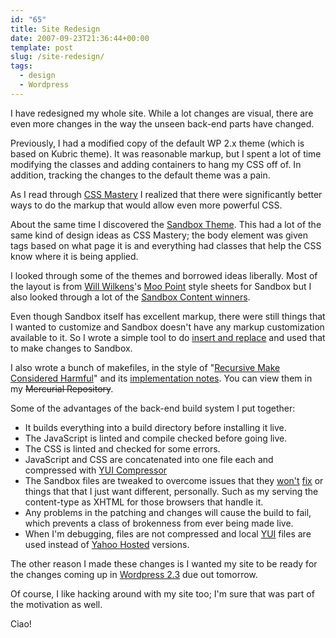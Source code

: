 ```yaml
---
id: "65"
title: Site Redesign
date: 2007-09-23T21:36:44+00:00
template: post
slug: /site-redesign/
tags:
  - design
  - Wordpress
---
```


I have redesigned my whole site. While a lot changes are visual, there are even
more changes in the way the unseen back-end parts have changed.

Previously, I had a modified copy of the default WP 2.x theme (which is based on
Kubric theme). It was reasonable markup, but I spent a lot of time modifying the
classes and adding containers to hang my CSS off of. In addition, tracking the
changes to the default theme was a pain.<!-- more -->

As I read through [CSS Mastery](https://amzn.to/2I3YKXd) I realized that there
were significantly better ways to do the markup that would allow even more
powerful CSS.

About the same time I discovered the
[Sandbox Theme](http://www.plaintxt.org/themes/sandbox/). This had a lot of the
same kind of design ideas as CSS Mastery; the body element was given tags based
on what page it is and everything had classes that help the CSS know where it is
being applied.

I looked through some of the themes and borrowed ideas liberally. Most of the
layout is from [Will Wilkens](http://iamww.com/)'s
[Moo Point](http://iamww.com/wordpress-theme-moo-point) style sheets for Sandbox
but I also looked through a lot of the
[Sandbox Content winners](http://www.sndbx.org/2007/08/07/and-the-winners-are/).

Even though Sandbox itself has excellent markup, there were still things that I
wanted to customize and Sandbox doesn't have any markup customization available
to it. So I wrote a simple tool to do
[insert and replace](http://hg.gerf.org/docwhat.web/file/theme/bin/insert) and
used that to make changes to Sandbox.

I also wrote a bunch of makefiles, in the style of
"[Recursive Make Considered Harmful](http://miller.emu.id.au/pmiller/books/rmch/)"
and its
[implementation notes](http://www.xs4all.nl/~evbergen/nonrecursive-make.html).
You can view them in my ~~Mercurial Repository~~.

Some of the advantages of the back-end build system I put together:

- It builds everything into a build directory before installing it live.
- The JavaScript is linted and compile checked before going live.
- The CSS is linted and checked for some errors.
- JavaScript and CSS are concatenated into one file each and compressed with
  [YUI Compressor](http://www.julienlecomte.net/blog/2007/08/13/introducing-the-yui-compressor/)
- The Sandbox files are tweaked to overcome issues that they
  [won't](http://code.google.com/p/sandbox-theme/issues/detail?id=40)
  [fix](http://code.google.com/p/sandbox-theme/issues/detail?id=41) or things
  that that I just want different, personally. Such as my serving the
  content-type as XHTML for those browsers that handle it.
- Any problems in the patching and changes will cause the build to fail, which
  prevents a class of brokenness from ever being made live.
- When I'm debugging, files are not compressed and local
  [YUI](http://developer.yahoo.com/yui/) files are used instead of
  [Yahoo Hosted](http://developer.yahoo.com/yui/articles/hosting/) versions.

The other reason I made these changes is I wanted my site to be ready for the
changes coming up in [Wordpress 2.3](http://codex.wordpress.org/Version_2.3) due
out tomorrow.

Of course, I like hacking around with my site too; I'm sure that was part of the
motivation as well.

Ciao!
